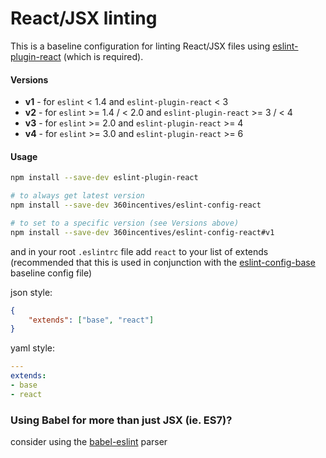# React/JSX linting

This is a baseline configuration for linting React/JSX files using [eslint-plugin-react](https://github.com/yannickcr/eslint-plugin-react) (which is required).

#### Versions

  - __v1__ - for `eslint` < 1.4 and `eslint-plugin-react` < 3
  - __v2__ - for `eslint` >= 1.4 / < 2.0 and `eslint-plugin-react` >= 3 / < 4
  - __v3__ - for `eslint` >= 2.0 and `eslint-plugin-react` >= 4
  - __v4__ - for `eslint` >= 3.0 and `eslint-plugin-react` >= 6


#### Usage

```sh
npm install --save-dev eslint-plugin-react

# to always get latest version
npm install --save-dev 360incentives/eslint-config-react

# to set to a specific version (see Versions above)
npm install --save-dev 360incentives/eslint-config-react#v1

```

and in your root `.eslintrc` file add `react` to your list of extends (recommended that this is used in conjunction with the [eslint-config-base](https://github.com/360incentives/eslint-config-base) baseline config file)

json style:
```json
{
    "extends": ["base", "react"]
}
```

yaml style:
```yaml
---
extends:
- base
- react
```

### Using Babel for more than just JSX (ie. ES7)?

consider using the [babel-eslint](https://github.com/babel/babel-eslint) parser
